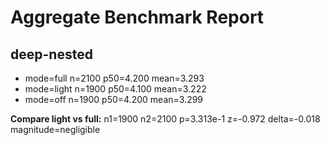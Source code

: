 # Aggregate Benchmark Report

## deep-nested

- mode=full n=2100 p50=4.200 mean=3.293
- mode=light n=1900 p50=4.100 mean=3.222
- mode=off n=1900 p50=4.200 mean=3.299

**Compare light vs full:** n1=1900 n2=2100 p=3.313e-1 z=-0.972 delta=-0.018 magnitude=negligible
